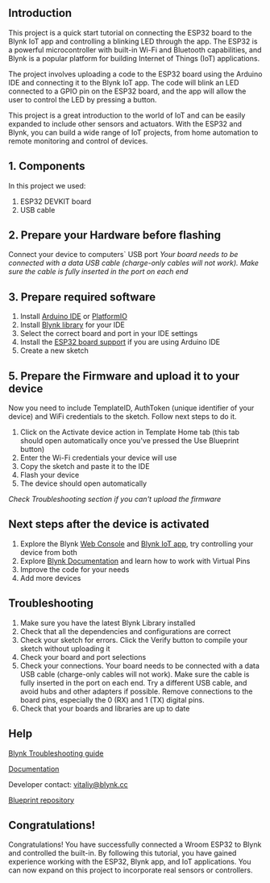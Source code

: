 ## Introduction
This project is a quick start tutorial on connecting the ESP32 board to the Blynk IoT app and controlling a blinking LED through the app. The ESP32 is a powerful microcontroller with built-in Wi-Fi and Bluetooth capabilities, and Blynk is a popular platform for building Internet of Things (IoT) applications.

The project involves uploading a code to the ESP32 board using the Arduino IDE and connecting it to the Blynk IoT app. The code will blink an LED connected to a GPIO pin on the ESP32 board, and the app will allow the user to control the LED by pressing a button.

This project is a great introduction to the world of IoT and can be easily expanded to include other sensors and actuators. With the ESP32 and Blynk, you can build a wide range of IoT projects, from home automation to remote monitoring and control of devices.
## 1. Components
In this project we used:
1. ESP32 DEVKIT board
2. USB cable

## 2. Prepare your Hardware before flashing
Connect your device to computers` USB port
_Your board needs to be connected with a data USB cable (charge-only cables will not work). Make sure the cable is fully inserted in the port on each end_
## 3. Prepare required software
1. Install  [Arduino IDE](https://docs.arduino.cc/software/ide-v1/tutorials/Windows) or [PlatformIO](https://platformio.org/install)
2. Install [Blynk library](https://docs.blynk.io/en/blynk-library-firmware-api/installation) for your IDE
3. Select the correct board and port in your IDE settings
4. Install the [ESP32 board support](https://randomnerdtutorials.com/installing-the-esp32-board-in-arduino-ide-windows-instructions/) if you are using Arduino IDE
5. Create a new sketch
## 5. Prepare the Firmware and upload it to your device
Now you need to include TemplateID, AuthToken (unique identifier of your device) and WiFi credentials to the sketch. Follow next steps to do it.
1. Click on the Activate device action in Template Home tab (this tab should open automatically once you've pressed the Use Blueprint button)
2. Enter the Wi-Fi credentials your device will use
3. Copy the sketch and paste it to the IDE
4. Flash your device
5. The device should open automatically


_Check Troubleshooting section if you can't upload the firmware_
## Next steps after the device is activated
1. Explore the Blynk [Web Console](blynk.cloud) and [Blynk IoT app](https://docs.blynk.io/en/downloads/blynk-apps-for-ios-and-android), try controlling your device from both
2. Explore [Blynk Documentation](https://docs.blynk.io/en/getting-started/using-virtual-pins-to-control-physical-devices) and learn how to work with Virtual Pins
3. Improve the code for your needs
4. Add more devices
## Troubleshooting
1. Make sure you have the latest Blynk Library installed
2. Check that all the dependencies and configurations are correct
3. Check your sketch for errors. Click the Verify button to compile your sketch without uploading it
4. Check your board and port selections
5. Check your connections. Your board needs to be connected with a data USB cable (charge-only cables will not work). Make sure the cable is fully inserted in the port on each end. Try a different USB cable, and avoid hubs and other adapters if possible. Remove connections to the board pins, especially the 0 (RX) and 1 (TX) digital pins.
6. Check that your boards and libraries are up to date

## Help
[Blynk Troubleshooting guide](https://docs.blynk.io/en/troubleshooting/general-issues)

[Documentation](https://docs.blynk.io/en/)

Developer contact: vitaliy@blynk.cc

[Blueprint repository](https://github.com/vveretko/Blynk-ESP32-System-LED)

## Congratulations!
Congratulations! You have successfully connected a Wroom ESP32 to Blynk and controlled the built-in. By following this tutorial, you have gained experience working with the ESP32, Blynk app, and IoT applications. You can now expand on this project to incorporate real sensors or controllers.
